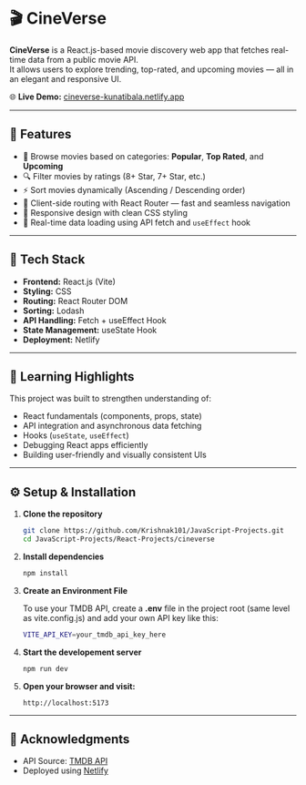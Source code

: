 # 🎬 CineVerse

**CineVerse** is a React.js-based movie discovery web app that fetches real-time data from a public movie API.  
It allows users to explore trending, top-rated, and upcoming movies — all in an elegant and responsive UI.

🌐 **Live Demo:** [cineverse-kunatibala.netlify.app](https://cineverse-kunatibala.netlify.app/)

---

## 🚀 Features

- 🎥 Browse movies based on categories: **Popular**, **Top Rated**, and **Upcoming**
- 🔍 Filter movies by ratings (8+ Star, 7+ Star, etc.)
- ⚡ Sort movies dynamically (Ascending / Descending order)
- 🧭 Client-side routing with React Router — fast and seamless navigation
- 🎨 Responsive design with clean CSS styling
- 🔄 Real-time data loading using API fetch and `useEffect` hook

---

## 🧩 Tech Stack

- **Frontend:** React.js (Vite)
- **Styling:** CSS
- **Routing:** React Router DOM
- **Sorting:** Lodash
- **API Handling:** Fetch + useEffect Hook
- **State Management:** useState Hook
- **Deployment:** Netlify

---

## 🧠 Learning Highlights

This project was built to strengthen understanding of:

- React fundamentals (components, props, state)
- API integration and asynchronous data fetching
- Hooks (`useState`, `useEffect`)
- Debugging React apps efficiently
- Building user-friendly and visually consistent UIs

---

## ⚙️ Setup & Installation

1. **Clone the repository**

   ```bash
   git clone https://github.com/Krishnak101/JavaScript-Projects.git
   cd JavaScript-Projects/React-Projects/cineverse
   ```

2. **Install dependencies**

   ```bash
   npm install
   ```

3. **Create an Environment File**

   To use your TMDB API, create a **.env** file in the project root (same level as vite.config.js) and add your own API key like this:

   ```bash
   VITE_API_KEY=your_tmdb_api_key_here
   ```

4. **Start the developement server**

   ```bash
   npm run dev
   ```

5. **Open your browser and visit:**
   ```arduino
   http://localhost:5173
   ```

---

## 🤝 Acknowledgments

- API Source: [TMDB API](https://www.themoviedb.org/documentation/api)
- Deployed using [Netlify](https://www.netlify.com/)
